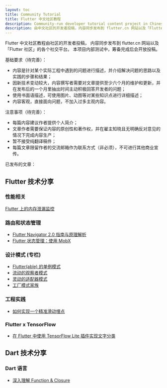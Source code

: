 ```yaml
---
layout: toc
title: Community Tutorial
title: Flutter 中文社区教程
description: Community-run developer tutorial content project in Chinese language.
description: 由中文社区的开发者投稿，内容同步发布到 flutter.cn 网站以及「Flutter 社区」的各个社交平台。
---
```


Flutter 中文社区教程由社区的开发者投稿，
内容同步发布到 flutter.cn 网站以及「Flutter 社区」的各个社交平台。
本项目内部测试中，筹备完成后会开放投稿。

基础要求（待完善）：
- 内容是针对某个实际工程中遇到的问题进行描述，并介绍解决问题的思路以及实践的步骤和结果；
- 因新技术变动较大，内容撰写者需要对文章提供至少六个月的维护和更新，并在发布后的一个月里抽出时间主动积极回答开发者的问题；
- 使用书面语描述，可使用图片、动图等对某些知识点进行详细描述；
- 内容客观，直接面向问题，不加入过多主观内容。

注意事项（待完善）：
- 每篇内容建议作者提供个人简介；
- 文章作者需要保证内容的原创性和著作权，并在雇主知晓且无明确反对意见的情况下完成内容生产；
- 暂不接受纯翻译稿件；
- 每篇文章限留作者的交流邮箱作为联系方式（非必须），不可进行其他商业宣传。

已发布的文章：

## Flutter 技术分享
### 性能相关

[Flutter 上的内存泄漏监控]({{site.url}}/community/tutorials/memory-leak-monitoring-on-flutter)

### 路由和状态管理

- [Flutter Navigator 2.0 指南与原理解析](https://flutter.cn/community/tutorials/understanding-navigator-v2)
- [Flutter 状态管理：使用 MobX](https://flutter.cn/community/tutorials/flutter-state-management-with-mobx)

### 设计模式 (专栏)

- [Flutter(able) 的单例模式]({{site.url}}/community/tutorials/singleton-pattern-in-flutter-n-dart)
- [流动的观察者模式]({{site.url}}/community/tutorials/observer-pattern-in-flutter-n-dart)
- [灵动的适配器模式]({{site.url}}/community/tutorials/adapter-pattern-in-flutter-n-dart)
- [工厂模式家族]({{site.url}}/community/tutorials/factory-pattern-in-flutter-n-dart)

### 工程实践

- [如何实现一个精准滑动埋点]({{site.url}}/community/tutorials/flutter_accurate_rolling_exposure_practice)

### Flutter x TensorFlow

- [在 Flutter 中使用 TensorFlow Lite 插件实现文字分类]({{site.url}}/community/tutorials/text-classification-using-tensorflow-lite-plugin-for-flutter)

## Dart 技术分享

### Dart 语言

- [深入理解 Function & Closure]({{site.url}}/community/tutorials/deep-dive-into-dart-s-function-closure)
